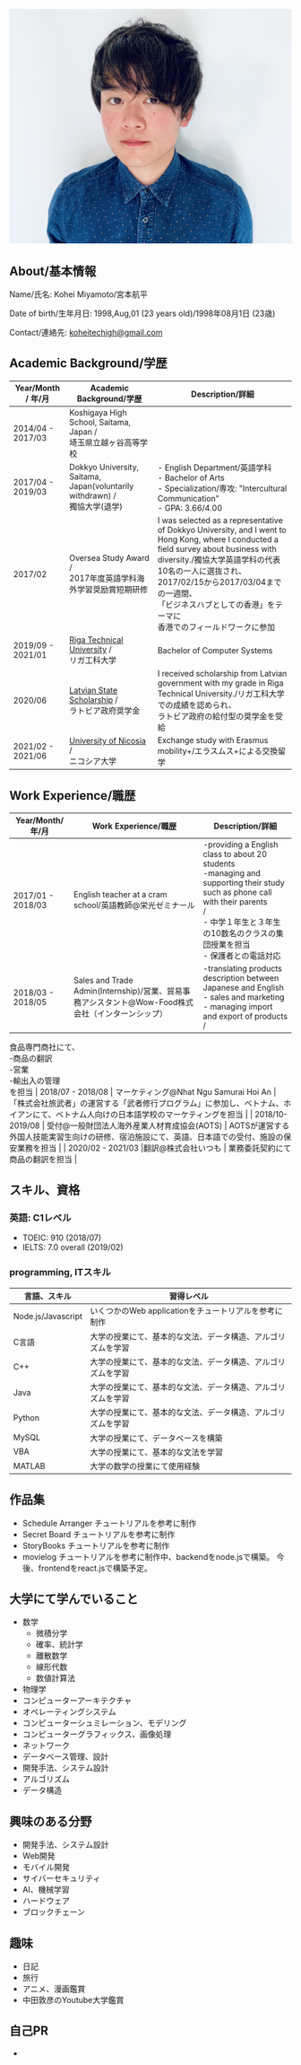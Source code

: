 
![myPic](myPic.jpg)
## About/基本情報

Name/氏名: Kohei Miyamoto/宮本航平

Date of birth/生年月日:  1998,Aug,01 (23 years old)/1998年08月1日 (23歳)

Contact/連絡先: koheitechigh@gmail.com

## Academic Background/学歴

| Year/Month / 年/月 | Academic Background/学歴 | Description/詳細 |
| -- | -- | -- |
| 2014/04 - 2017/03 | Koshigaya High School, Saitama, Japan /<br>埼玉県立越ヶ谷高等学校 |  |
| 2017/04 - 2019/03 | Dokkyo University, Saitama, Japan(voluntarily withdrawn) /<br>獨協大学(退学) | - English Department/英語学科<br>- Bachelor of Arts<br>- Specialization/専攻: "Intercultural Communication"<br>- GPA: 3.66/4.00|
| 2017/02 | Oversea Study Award /<br>2017年度英語学科海外学習奨励賞短期研修 | I was selected as a representative of Dokkyo University, and I went to Hong Kong, where I conducted a field survey about business with diversity./獨協大学英語学科の代表10名の一人に選抜され、<br>2017/02/15から2017/03/04までの一週間、<br>「ビジネスハブとしての香港」をテーマに<br>香港でのフィールドワークに参加 |
| 2019/09 - 2021/01 | [Riga Technical University](https://www.rtu.lv/en) /<br>リガ工科大学 | Bachelor of Computer Systems |
| 2020/06 | [Latvian State Scholarship](https://www.viaa.gov.lv/en/latvian-state-scholarships) /<br>ラトビア政府奨学金  | I received scholarship from Latvian government with my grade in Riga Technical University./リガ工科大学での成績を認められ、<br>ラトビア政府の給付型の奨学金を受給 |
| 2021/02 - 2021/06 | [University of Nicosia](https://www.unic.ac.cy/) /<br> ニコシア大学 | Exchange study with Erasmus mobility+/エラスムス+による交換留学 |

## Work Experience/職歴

| Year/Month/年/月 | Work Experience/職歴 | Description/詳細 |
| -- | -- | -- |
| 2017/01 - 2018/03 | English teacher at a cram school/英語教師@栄光ゼミナール | -providing a English class to about 20 students <br>-managing and supporting their study such as phone call with their parents<br>/<br>- 中学１年生と３年生の10数名のクラスの集団授業を担当<br>- 保護者との電話対応
| 2018/03 - 2018/05 | Sales and Trade Admin(Internship)/営業、貿易事務アシスタント@Wow-Food株式会社（インターンシップ） | -translating products description between Japanese and English<br>- sales and marketing<br>- managing import and export of products /<br>
食品専門商社にて、<br>-商品の翻訳<br>-営業<br>-輸出入の管理<br>を担当
| 2018/07 - 2018/08 | マーケティング@Nhat Ngu Samurai Hoi An | 「株式会社旅武者」の運営する「武者修行プログラム」に参加し、ベトナム、ホイアンにて、ベトナム人向けの日本語学校のマーケティングを担当 |
| 2018/10-2019/08 | 受付@一般財団法人海外産業人材育成協会(AOTS) | AOTSが運営する外国人技能実習生向けの研修、宿泊施設にて、英語、日本語での受付、施設の保安業務を担当 |
| 2020/02 - 2021/03 |翻訳@株式会社いつも | 業務委託契約にて商品の翻訳を担当 |


## スキル、資格

### 英語: C1レベル
- TOEIC: 910 (2018/07)
- IELTS: 7.0 overall (2019/02)

### programming, ITスキル
| 言語、スキル | 習得レベル |
| -- | -- |
| Node.js/Javascript | いくつかのWeb applicationをチュートリアルを参考に制作|
| C言語 | 大学の授業にて、基本的な文法、データ構造、アルゴリズムを学習|
| C++ | 大学の授業にて、基本的な文法、データ構造、アルゴリズムを学習|
| Java | 大学の授業にて、基本的な文法、データ構造、アルゴリズムを学習|
| Python | 大学の授業にて、基本的な文法、データ構造、アルゴリズムを学習|
| MySQL | 大学の授業にて、データベースを構築|
| VBA | 大学の授業にて、基本的な文法を学習 |
| MATLAB | 大学の数学の授業にて使用経験|

## 作品集

- Schedule Arranger
  チュートリアルを参考に制作
- Secret Board
  チュートリアルを参考に制作
- StoryBooks
  チュートリアルを参考に制作
- movielog
  チュートリアルを参考に制作中、backendをnode.jsで構築。
  今後、frontendをreact.jsで構築予定。

## 大学にて学んでいること
- 数学
  - 微積分学
  - 確率、統計学
  - 離散数学
  - 線形代数
  - 数値計算法
- 物理学
- コンピューターアーキテクチャ
- オペレーティングシステム
- コンピューターシュミレーション、モデリング
- コンピューターグラフィックス、画像処理
- ネットワーク
- データベース管理、設計
- 開発手法、システム設計
- アルゴリズム
- データ構造

## 興味のある分野
- 開発手法、システム設計
- Web開発
- モバイル開発
- サイバーセキュリティ
- AI、機械学習
- ハードウェア
- ブロックチェーン


## 趣味
- 日記
- 旅行
- アニメ、漫画鑑賞
- 中田敦彦のYoutube大学鑑賞

## 自己PR
- 
